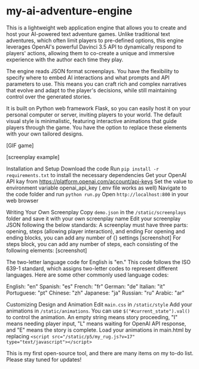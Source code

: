 # my-ai-adventure-engine

This is a lightweight web application engine that allows you to create and host your AI-powered text adventure games. Unlike traditional text adventures, which often limit players to pre-defined options, this engine leverages OpenAI's powerful Davinci 3.5 API to dynamically respond to players' actions, allowing them to co-create a unique and immersive experience with the author each time they play.

The engine reads JSON format screenplays. You have the flexibility to specify where to embed AI interactions and what prompts and API parameters to use. This means you can craft rich and complex narratives that evolve and adapt to the player's decisions, while still maintaining control over the generated stories.

It is built on Python web framework Flask, so you can easily host it on your personal computer or server, inviting players to your world. The default visual style is minimalistic, featuring interactive animations that guide players through the game. You have the option to replace these elements with your own tailored designs.

[GIF game]

[screenplay example]

Installation and Setup
Download the code
Run `pip install -r requirements.txt` to install the necessary dependencies
Get your OpenAI API kay from https://platform.openai.com/account/api-keys
Set the value to environment variable openai_api_key (.env file works as well)
Navigate to the code folder and run `python run.py`
Open `http://localhost:800` in your web browser

Writing Your Own Screenplay
Copy `demo.json` in the `/static/screenplays` folder and save it with your own screenplay name
Edit your screenplay JSON following the below standards:
A screenplay must have three parts: opening, steps (allowing player interaction), and ending
For opening and ending blocks, you can add any number of {} settings
[screenshot]
For steps block, you can add any number of steps, each consisting of the following elements:
[screenshot]

The two-letter language code for English is "en." This code follows the ISO 639-1 standard, which assigns two-letter codes to represent different languages. Here are some other commonly used language codes:

English: "en"
Spanish: "es"
French: "fr"
German: "de"
Italian: "it"
Portuguese: "pt"
Chinese: "zh"
Japanese: "ja"
Russian: "ru"
Arabic: "ar"

Customizing Design and Animation
Edit `main.css` in `/static/style`
Add your animations in `/static/animations`. You can use `$("#current_state").val()` to control the animation. An empty string means story proceeding, "I" means needing player input, "L" means waiting for OpenAI API response, and "E" means the story is complete.
Load your animations in main.html by replacing `<script src="/static/p5/my_rug.js?v=17" type="text/javascript"></script>`

This is my first open-source tool, and there are many items on my to-do list. Please stay tuned for updates!

